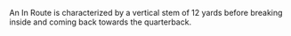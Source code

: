 An In Route is characterized by a vertical stem of 12 yards before breaking inside and coming back towards the quarterback.